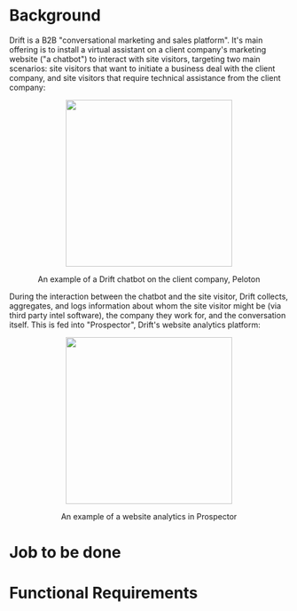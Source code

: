 # Background

Drift is a B2B "conversational marketing and sales platform". It's main offering is to install a virtual assistant on a client company's marketing website ("a chatbot") to interact with site visitors, targeting two main scenarios: site visitors that want to initiate a business deal with the client company, and site visitors that require technical assistance from the client company:

<p align="center">
  <img src="https://user-images.githubusercontent.com/27317800/159860362-43b4ecc7-c0c1-43b2-acb2-725e81a9aa58.jpg" width="300">
</p>
<p align="center">
  An example of a Drift chatbot on the client company, Peloton
</p>

During the interaction between the chatbot and the site visitor, Drift collects, aggregates, and logs information about whom the site visitor might be (via third party intel software), the company they work for, and the conversation itself. This is fed into "Prospector", Drift's website analytics platform:

<p align="center">
  <img src="https://user-images.githubusercontent.com/27317800/159892391-eb567023-7428-4a68-8a6d-0ee302dc53f0.png" width="300">
</p>
<p align="center">
  An example of a website analytics in Prospector
</p>

# Job to be done





# Functional Requirements


